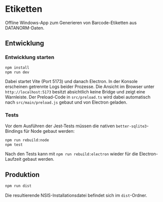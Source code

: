 # Etiketten

Offline Windows-App zum Generieren von Barcode-Etiketten aus DATANORM-Daten.

## Entwicklung

### Entwicklung starten

```bash
npm install
npm run dev
```

Dabei startet Vite (Port 5173) und danach Electron. In der Konsole erscheinen getrennte Logs beider Prozesse.
Die Ansicht im Browser unter `http://localhost:5173` besitzt absichtlich keine Bridge und zeigt eine Warnleiste.
Der Preload-Code in `src/preload.ts` wird dabei automatisch nach `src/main/preload.js` gebaut und von Electron geladen.

### Tests

Vor dem Ausführen der Jest-Tests müssen die nativen `better-sqlite3`-Bindings für Node gebaut werden:

```bash
npm run rebuild:node
npm test
```

Nach den Tests kann mit `npm run rebuild:electron` wieder für die Electron-Laufzeit gebaut werden.

## Produktion

```bash
npm run dist
```

Die resultierende NSIS-Installationsdatei befindet sich im `dist`-Ordner.

